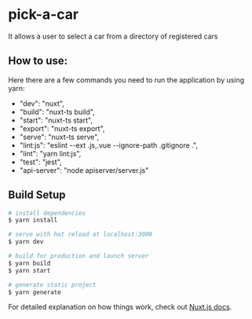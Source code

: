 # pick-a-car

It allows a user to select a car from a directory of registered cars

## How to use:
Here there are a few commands you need to run the application by using yarn:

- "dev": "nuxt",
- "build": "nuxt-ts build",
- "start": "nuxt-ts start",
- "export": "nuxt-ts export",
- "serve": "nuxt-ts serve",
- "lint:js": "eslint --ext .js,.vue --ignore-path .gitignore .",
- "lint": "yarn lint:js",
- "test": "jest",
- "api-server": "node apiserver/server.js"

## Build Setup

```bash
# install dependencies
$ yarn install

# serve with hot reload at localhost:3000
$ yarn dev

# build for production and launch server
$ yarn build
$ yarn start

# generate static project
$ yarn generate
```

For detailed explanation on how things work, check out [Nuxt.js docs](https://nuxtjs.org).
